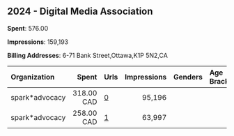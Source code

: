 ## 2024 - Digital Media Association 
**Spent**: 576.00

**Impressions**: 159,193

**Billing Addresses**: 6-71 Bank Street,Ottawa,K1P 5N2,CA

|Organization|Spent|Urls|Impressions|Genders|Age Brackets|Country Codes|
|:---|---:|:---|---:|:---|:---|:---|
|spark*advocacy|318.00 CAD|[0](https://www.snap.com/political-ads/asset/123572d9cf5737aabfd2d48022fb5092a8c1d2cc3deed8049ae1b0fa116dd67d?mediaType=mp4)|95,196|||canada|
|spark*advocacy|258.00 CAD|[1](https://www.snap.com/political-ads/asset/840e47c668f4688a8da5c68ebb63a71546c7753e092f0a5b77c02f78431541f9?mediaType=mp4)|63,997|||canada|
